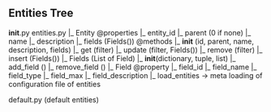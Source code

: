 ## Entities Tree

__init__.py
entities.py
  |_ Entity
    @properties
    |_ entity_id
    |_ parent (0 if none)
    |_ name
    |_ description
    |_ fields (Fields())
    @methods
    |_ __init__ (id, parent, name, description, fields)
    |_ get (filter)
    |_ update (filter, Fields())
    |_ remove (filter)
    |_ insert (Fields())
  |_ Fields (List of Field)
    |_ __init__(dictionary, tuple, list)
    |_ add_field ()
    |_ remove_field ()
  |_ Field
    @property
    |_ field_id
    |_ field_name
    |_ field_type
    |_ field_max
    |_ field_description
  |_ load_entities -> meta loading of configuration file of entities

default.py (default entities)
